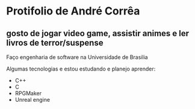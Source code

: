 # Protifolio de André Corrêa

## gosto de jogar video game, assistir animes e ler livros de terror/suspense

Faço engenharia de software na  Universidade de Brasilia

Algumas tecnologias e estou estudando e planejo aprender:

- C++
- C
- RPGMaker
- Unreal engine

